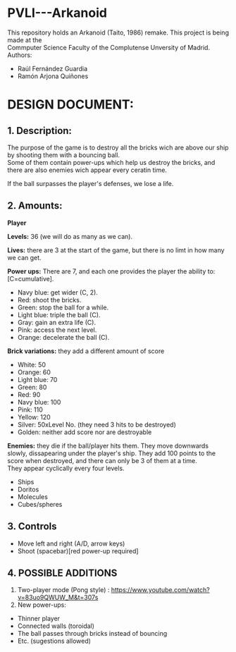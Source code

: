 # PVLI---Arkanoid
This repository holds an Arkanoid (Taito, 1986) remake. This project is being made at the  
Commputer Science Faculty of the Complutense Unversity of Madrid.  
Authors:

- Raúl Fernández Guardia  
- Ramón Arjona Quiñones

# DESIGN DOCUMENT:
## 1. Description:
  The purpose of the game is to destroy all the bricks wich are above our ship by shooting them with a bouncing ball.  
  Some of them contain power-ups which help us destroy the bricks, and there are also enemies wich appear every ceratin time.

If the ball surpasses the player's defenses, we lose a life.

## 2. Amounts:
**Player**  
  
**Levels:** 36 (we will do as many as we can).  
  
**Lives:** there are 3 at the start of the game, but there is no limt in how many we can get. 
  
**Power ups:** There are 7, and each one provides the player the ability to: [C=cumulative].  
- Navy blue: get wider (C, 2).  
- Red: shoot the bricks.  
- Green: stop the ball for a while.  
- Light blue: triple the ball (C).  
- Gray: gain an extra life (C).  
- Pink: access the next level.  
- Orange: decelerate the ball (C).  
      
**Brick variations:** they add a different amount of score
- White: 50  
- Orange: 60  
- Light blue: 70  
- Green: 80  
- Red: 90  
- Navy blue: 100  
- Pink: 110  
- Yellow: 120  
- Silver: 50xLevel No. (they need 3 hits to be destroyed)  
- Golden: neither add score nor are destroyable  
      
**Enemies:** they die if the ball/player hits them. They move downwards slowly, dissapearing under the player's ship.
    They add 100 points to the score when destroyed, and there can only be 3 of them at a time.  
    They appear cyclically every four levels.  
- Ships 
- Doritos  
- Molecules  
- Cubes/spheres  
    
## 3. Controls  
- Move left and right (A/D, arrow keys)  
- Shoot (spacebar)[red power-up required]  
   
## 4. POSSIBLE ADDITIONS  
1. Two-player mode (Pong style) : https://www.youtube.com/watch?v=83uo9QWUW_M&t=307s  
2. New power-ups:    
  - Thinner player   
  - Connected walls (toroidal)  
  - The ball passes through bricks instead of bouncing 
  - Etc. (sugestions allowed)

    
   



